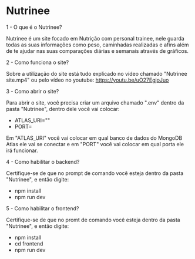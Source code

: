 # Nutrinee

  1 - O que é o Nutrinee?

Nutrinee é um site focado em Nutrição com personal trainee, nele guarda todas as suas informações como peso, caminhadas realizadas e afins além de te ajudar nas suas comparações diárias e semanais através de gráficos.

  2 - Como funciona o site?

Sobre a utilização do site está tudo explicado no vídeo chamado "Nutrinee site.mp4" ou pelo vídeo no youtube: https://youtu.be/uO27EgjoJuo

  3 - Como abrir o site?

Para abrir o site, você precisa criar um arquivo chamado ".env" dentro da pasta "Nutrinee", dentro dele você vai colocar:

- ATLAS_URI=""
- PORT=

Em "ATLAS_URI" você vai colocar em qual banco de dados do MongoDB Atlas ele vai se conectar e em "PORT" você vai colocar em qual porta ele irá funcionar.

  4 - Como habilitar o backend?

Certifique-se de que no prompt de comando você esteja dentro da pasta "Nutrinee", e então digite:

- npm install
- npm run dev

5 - Como habilitar o frontend?

Certifique-se de que no promt de comando você esteja dentro da pasta "Nutrinee", e então digite:

- npm install
- cd frontend
- npm run dev
